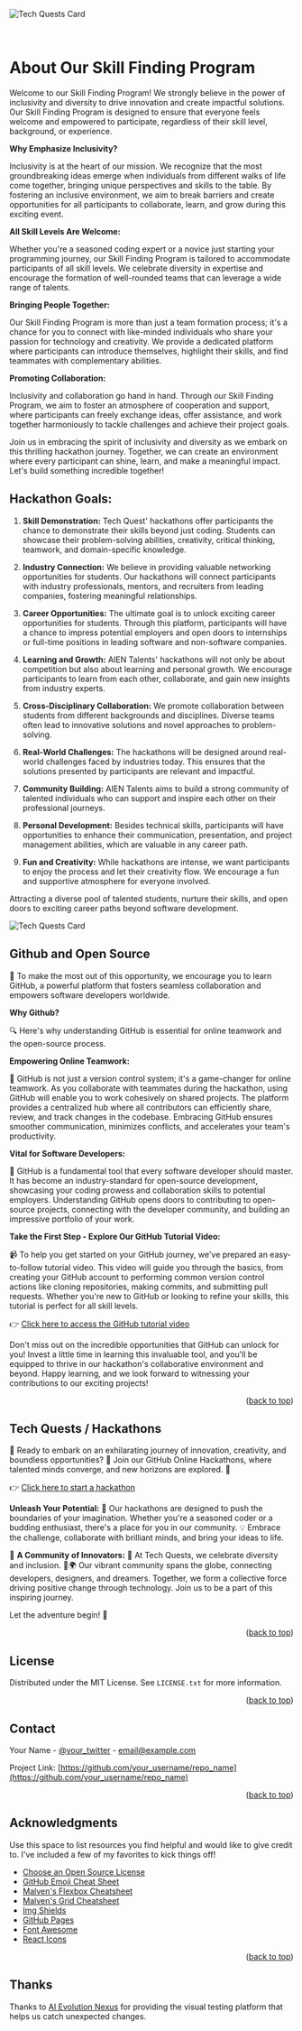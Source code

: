 ![Tech Quests Card](large.png)
<a name="readme-top"></a>

&nbsp;

<h1>About Our Skill Finding Program </h1>

Welcome to our Skill Finding Program! We strongly believe in the power of inclusivity and diversity to drive innovation and create impactful solutions. Our Skill Finding Program is designed to ensure that everyone feels welcome and empowered to participate, regardless of their skill level, background, or experience.

**Why Emphasize Inclusivity?**

Inclusivity is at the heart of our mission. We recognize that the most groundbreaking ideas emerge when individuals from different walks of life come together, bringing unique perspectives and skills to the table. By fostering an inclusive environment, we aim to break barriers and create opportunities for all participants to collaborate, learn, and grow during this exciting event.

**All Skill Levels Are Welcome:**

Whether you're a seasoned coding expert or a novice just starting your programming journey, our Skill Finding Program is tailored to accommodate participants of all skill levels. We celebrate diversity in expertise and encourage the formation of well-rounded teams that can leverage a wide range of talents.

**Bringing People Together:**

Our Skill Finding Program is more than just a team formation process; it's a chance for you to connect with like-minded individuals who share your passion for technology and creativity. We provide a dedicated platform where participants can introduce themselves, highlight their skills, and find teammates with complementary abilities.

**Promoting Collaboration:**

Inclusivity and collaboration go hand in hand. Through our Skill Finding Program, we aim to foster an atmosphere of cooperation and support, where participants can freely exchange ideas, offer assistance, and work together harmoniously to tackle challenges and achieve their project goals.

Join us in embracing the spirit of inclusivity and diversity as we embark on this thrilling hackathon journey. Together, we can create an environment where every participant can shine, learn, and make a meaningful impact. Let's build something incredible together!

## Hackathon Goals:

1. **Skill Demonstration:** Tech Quest' hackathons offer participants the chance to demonstrate their skills beyond just coding. Students can showcase their problem-solving abilities, creativity, critical thinking, teamwork, and domain-specific knowledge.

2. **Industry Connection:** We believe in providing valuable networking opportunities for students. Our hackathons will connect participants with industry professionals, mentors, and recruiters from leading companies, fostering meaningful relationships.

3. **Career Opportunities:** The ultimate goal is to unlock exciting career opportunities for students. Through this platform, participants will have a chance to impress potential employers and open doors to internships or full-time positions in leading software and non-software companies.

4. **Learning and Growth:** AIEN Talents' hackathons will not only be about competition but also about learning and personal growth. We encourage participants to learn from each other, collaborate, and gain new insights from industry experts.

5. **Cross-Disciplinary Collaboration:** We promote collaboration between students from different backgrounds and disciplines. Diverse teams often lead to innovative solutions and novel approaches to problem-solving.

6. **Real-World Challenges:** The hackathons will be designed around real-world challenges faced by industries today. This ensures that the solutions presented by participants are relevant and impactful.

7. **Community Building:** AIEN Talents aims to build a strong community of talented individuals who can support and inspire each other on their professional journeys.

8. **Personal Development:** Besides technical skills, participants will have opportunities to enhance their communication, presentation, and project management abilities, which are valuable in any career path.

9. **Fun and Creativity:** While hackathons are intense, we want participants to enjoy the process and let their creativity flow. We encourage a fun and supportive atmosphere for everyone involved.

Attracting a diverse pool of talented students, nurture their skills, and open doors to exciting career paths beyond software development.

<!-- GETTING STARTED WITH GITHUB-->

![Tech Quests Card](new-to-github.jpg)

## Github and Open Source

🚀 To make the most out of this opportunity, we encourage you to learn GitHub, a powerful platform that fosters seamless collaboration and empowers software developers worldwide. 

**Why Github?**

🔍 Here's why understanding GitHub is essential for online teamwork and the open-source process.

**Empowering Online Teamwork:**

👥 GitHub is not just a version control system; it's a game-changer for online teamwork. As you collaborate with teammates during the hackathon, using GitHub will enable you to work cohesively on shared projects. The platform provides a centralized hub where all contributors can efficiently share, review, and track changes in the codebase. Embracing GitHub ensures smoother communication, minimizes conflicts, and accelerates your team's productivity.

**Vital for Software Developers:**

💼 GitHub is a fundamental tool that every software developer should master. It has become an industry-standard for open-source development, showcasing your coding prowess and collaboration skills to potential employers. Understanding GitHub opens doors to contributing to open-source projects, connecting with the developer community, and building an impressive portfolio of your work.

**Take the First Step - Explore Our GitHub Tutorial Video:**

📹 To help you get started on your GitHub journey, we've prepared an easy-to-follow tutorial video. This video will guide you through the basics, from creating your GitHub account to performing common version control actions like cloning repositories, making commits, and submitting pull requests. Whether you're new to GitHub or looking to refine your skills, this tutorial is perfect for all skill levels.

👉 [Click here to access the GitHub tutorial video](https://www.youtube.com/watch?v=nhNq2kIvi9s)

Don't miss out on the incredible opportunities that GitHub can unlock for you! Invest a little time in learning this invaluable tool, and you'll be equipped to thrive in our hackathon's collaborative environment and beyond. Happy learning, and we look forward to witnessing your contributions to our exciting projects!

<p align="right">(<a href="#readme-top">back to top</a>)</p>

<!-- HACKATHONS -->

## Tech Quests / Hackathons
🚀 Ready to embark on an exhilarating journey of innovation, creativity, and boundless opportunities? 🌟 Join our GitHub Online Hackathons, where talented minds converge, and new horizons are explored. 🌈

👉 [Click here to start a hackathon](hackathons.md)

**Unleash Your Potential:**
🧠 Our hackathons are designed to push the boundaries of your imagination. Whether you're a seasoned coder or a budding enthusiast, there's a place for you in our community. 💡 Embrace the challenge, collaborate with brilliant minds, and bring your ideas to life.

👥 **A Community of Innovators:**
🤝 At Tech Quests, we celebrate diversity and inclusion. 👫🌍 Our vibrant community spans the globe, connecting developers, designers, and dreamers. Together, we form a collective force driving positive change through technology. Join us to be a part of this inspiring journey.

Let the adventure begin! 🎉

<p align="right">(<a href="#readme-top">back to top</a>)</p>

<!-- LICENSE -->
## License

Distributed under the MIT License. See `LICENSE.txt` for more information.

<p align="right">(<a href="#readme-top">back to top</a>)</p>


<!-- CONTACT -->
## Contact

Your Name - [@your_twitter](https://twitter.com/your_username) - email@example.com

Project Link: [https://github.com/your_username/repo_name](https://github.com/your_username/repo_name)

<p align="right">(<a href="#readme-top">back to top</a>)</p>


<!-- ACKNOWLEDGMENTS -->
## Acknowledgments

Use this space to list resources you find helpful and would like to give credit to. I've included a few of my favorites to kick things off!

* [Choose an Open Source License](https://choosealicense.com)
* [GitHub Emoji Cheat Sheet](https://www.webpagefx.com/tools/emoji-cheat-sheet)
* [Malven's Flexbox Cheatsheet](https://flexbox.malven.co/)
* [Malven's Grid Cheatsheet](https://grid.malven.co/)
* [Img Shields](https://shields.io)
* [GitHub Pages](https://pages.github.com)
* [Font Awesome](https://fontawesome.com)
* [React Icons](https://react-icons.github.io/react-icons/search)

<p align="right">(<a href="#readme-top">back to top</a>)</p>

[contributors-shield]: https://img.shields.io/github/contributors/othneildrew/Best-README-Template.svg?style=for-the-badge
[contributors-url]: https://github.com/othneildrew/Best-README-Template/graphs/contributors
[forks-shield]: https://img.shields.io/github/forks/othneildrew/Best-README-Template.svg?style=for-the-badge
[forks-url]: https://github.com/othneildrew/Best-README-Template/network/members
[stars-shield]: https://img.shields.io/github/stars/othneildrew/Best-README-Template.svg?style=for-the-badge
[stars-url]: https://github.com/othneildrew/Best-README-Template/stargazers
[issues-shield]: https://img.shields.io/github/issues/othneildrew/Best-README-Template.svg?style=for-the-badge
[issues-url]: https://github.com/othneildrew/Best-README-Template/issues
[license-shield]: https://img.shields.io/github/license/othneildrew/Best-README-Template.svg?style=for-the-badge
[license-url]: https://github.com/othneildrew/Best-README-Template/blob/master/LICENSE.txt
[linkedin-shield]: https://img.shields.io/badge/-LinkedIn-black.svg?style=for-the-badge&logo=linkedin&colorB=555
[linkedin-url]: https://linkedin.com/in/othneildrew
[product-screenshot]: images/screenshot.png
[Next.js]: https://img.shields.io/badge/next.js-000000?style=for-the-badge&logo=nextdotjs&logoColor=white
[Next-url]: https://nextjs.org/
[React.js]: https://img.shields.io/badge/React-20232A?style=for-the-badge&logo=react&logoColor=61DAFB
[React-url]: https://reactjs.org/
[Vue.js]: https://img.shields.io/badge/Vue.js-35495E?style=for-the-badge&logo=vuedotjs&logoColor=4FC08D
[Vue-url]: https://vuejs.org/
[Angular.io]: https://img.shields.io/badge/Angular-DD0031?style=for-the-badge&logo=angular&logoColor=white
[Angular-url]: https://angular.io/
[Svelte.dev]: https://img.shields.io/badge/Svelte-4A4A55?style=for-the-badge&logo=svelte&logoColor=FF3E00
[Svelte-url]: https://svelte.dev/
[Laravel.com]: https://img.shields.io/badge/Laravel-FF2D20?style=for-the-badge&logo=laravel&logoColor=white
[Laravel-url]: https://laravel.com
[Bootstrap.com]: https://img.shields.io/badge/Bootstrap-563D7C?style=for-the-badge&logo=bootstrap&logoColor=white
[Bootstrap-url]: https://getbootstrap.com
[JQuery.com]: https://img.shields.io/badge/jQuery-0769AD?style=for-the-badge&logo=jquery&logoColor=white
[JQuery-url]: https://jquery.com

## Thanks

Thanks to [AI Evolution Nexus](https://www.aien.tech) for providing the visual
testing platform that helps us catch unexpected changes.
